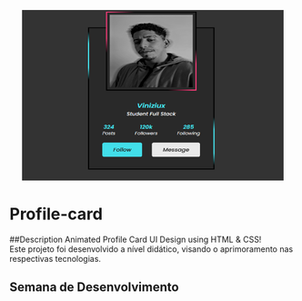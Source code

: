 <p align="center">
<img width="460" height="300" src='./assets/pro.png'>
</p>


# Profile-card


##Description
Animated Profile Card UI Design using HTML & CSS! <br>
Este projeto foi desenvolvido a nível didático, visando o aprimoramento nas respectivas tecnologias.

<h2> Semana de Desenvolvimento</h2>